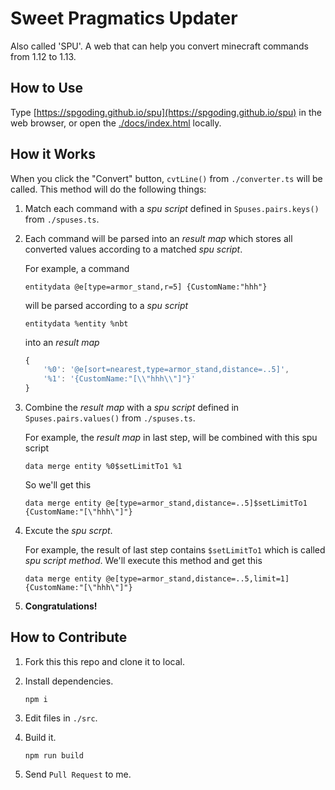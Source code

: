# Sweet Pragmatics Updater

Also called 'SPU'. A web that can help you convert minecraft commands from 1.12 to 1.13.

## How to Use

Type [https://spgoding.github.io/spu](https://spgoding.github.io/spu) in the web browser, or open the [./docs/index.html](https://github.com/SPGoding/spu/blob/master/docs/index.html) locally.

## How it Works

When you click the "Convert" button, `cvtLine()` from `./converter.ts` will be called. This method will do the following things:

1.  Match each command with a _spu script_ defined in `Spuses.pairs.keys()` from `./spuses.ts`.

2.  Each command will be parsed into an _result map_ which stores all converted values according to a matched _spu script_.

    For example, a command

    ```
    entitydata @e[type=armor_stand,r=5] {CustomName:"hhh"}
    ```

    will be parsed according to a _spu script_

    ```
    entitydata %entity %nbt
    ```

    into an _result map_

    ```typescript
    {
        '%0': '@e[sort=nearest,type=armor_stand,distance=..5]',
        '%1': '{CustomName:"[\\"hhh\\"]"}'
    }
    ```

3.  Combine the _result map_ with a _spu script_ defined in `Spuses.pairs.values()` from `./spuses.ts`.

    For example, the _result map_ in last step, will be combined with this spu script

    ```
    data merge entity %0$setLimitTo1 %1
    ```

    So we'll get this

    ```
    data merge entity @e[type=armor_stand,distance=..5]$setLimitTo1 {CustomName:"[\"hhh\"]"}
    ```

4.  Excute the _spu scrpt_.

    For example, the result of last step contains `$setLimitTo1` which is called _spu script method_. We'll execute this method and get this

    ```
    data merge entity @e[type=armor_stand,distance=..5,limit=1] {CustomName:"[\"hhh\"]"}
    ```

5.  **Congratulations!**

## How to Contribute

1.  Fork this this repo and clone it to local.

2.  Install dependencies.

    `npm i`

3.  Edit files in `./src`.

4.  Build it.

    `npm run build`

5.  Send `Pull Request` to me.
